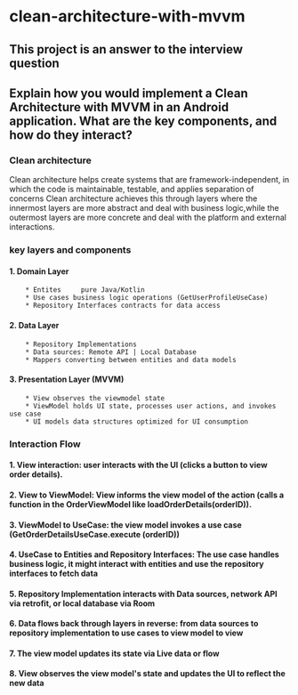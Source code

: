 # clean-architecture-with-mvvm
## This project is an answer to the interview question 
## Explain how you would implement a Clean Architecture with MVVM in an Android application. What are the key components, and how do they interact?

### Clean architecture 
Clean architecture helps create systems that are framework-independent, in which the code is maintainable, testable, and applies separation of concerns 
Clean architecture achieves this through layers where the innermost layers are more abstract and deal with business logic,while the outermost layers are more concrete and deal with the platform and external interactions.

### key layers and components 
#### 1. Domain Layer
        * Entites     pure Java/Kotlin
        * Use cases business logic operations (GetUserProfileUseCase)
        * Repository Interfaces contracts for data access

#### 2. Data Layer
        * Repository Implementations
        * Data sources: Remote API | Local Database
        * Mappers converting between entities and data models

#### 3. Presentation Layer (MVVM)
        * View observes the viewmodel state
        * ViewModel holds UI state, processes user actions, and invokes use case
        * UI models data structures optimized for UI consumption

### Interaction Flow

#### 1. View interaction: user interacts with the UI (clicks a button to view order details).
#### 2. View to ViewModel: View informs the view model of the action (calls a function in the OrderViewModel like loadOrderDetails(orderID)).
#### 3. ViewModel to UseCase: the view model invokes a use case (GetOrderDetailsUseCase.execute (orderID))
#### 4. UseCase to Entities and Repository Interfaces: The use case handles business logic, it might interact with entities and use the repository interfaces to fetch data 
#### 5. Repository Implementation interacts with Data sources, network API via retrofit, or local database via Room
#### 6. Data flows back through layers in reverse: from data sources to repository implementation to use cases to view model to view
#### 7. The view model updates its state via Live data or flow
#### 8. View observes the view model's state and updates the UI to reflect the new data
